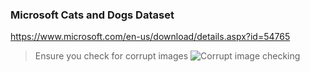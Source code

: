 ### Microsoft Cats and Dogs Dataset
https://www.microsoft.com/en-us/download/details.aspx?id=54765

>Ensure you check for corrupt images
![Corrupt image checking](https://i.imgur.com/ZIAHhTh.png)